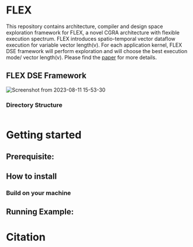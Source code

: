 # FLEX

This repository contains architecture, compiler and design space exploration framework for FLEX, a novel CGRA architecture with flexible execution spectrum. FLEX introduces spatio-temporal vector dataflow execution for variable vector length(v). For each application kernel, FLEX DSE framework will perform exploration and will choose the best execution mode/ vector length(v). Please find the [paper]() for more details.


## FLEX DSE Framework
![Screenshot from 2023-08-11 15-53-30](https://github.com/ecolab-nus/FLEX/assets/5539032/80609e42-0802-4d19-8b3e-ca8f7ff74567)


### Directory Structure

```

```

# Getting started
## Prerequisite: 
  
## How to install

### Build on your machine
  

## Running Example:



# Citation

